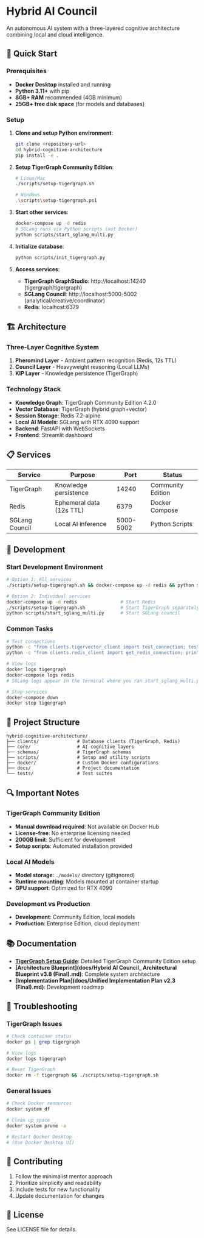 # Hybrid AI Council

An autonomous AI system with a three-layered cognitive architecture combining local and cloud intelligence.

## 🚀 Quick Start

### Prerequisites

- **Docker Desktop** installed and running
- **Python 3.11+** with pip
- **8GB+ RAM** recommended (4GB minimum)
- **25GB+ free disk space** (for models and databases)

### Setup

1. **Clone and setup Python environment**:
   ```bash
   git clone <repository-url>
   cd hybrid-cognitive-architecture
   pip install -e .
   ```

2. **Setup TigerGraph Community Edition**:
   ```bash
   # Linux/Mac
   ./scripts/setup-tigergraph.sh
   
   # Windows
   .\scripts\setup-tigergraph.ps1
   ```

3. **Start other services**:
   ```bash
   docker-compose up -d redis
   # SGLang runs via Python scripts (not Docker)
   python scripts/start_sglang_multi.py
   ```

4. **Initialize database**:
   ```bash
   python scripts/init_tigergraph.py
   ```

5. **Access services**:
   - **TigerGraph GraphStudio**: http://localhost:14240 (tigergraph/tigergraph)
   - **SGLang Council**: http://localhost:5000-5002 (analytical/creative/coordinator)
   - **Redis**: localhost:6379

## 🏗️ Architecture

### Three-Layer Cognitive System

1. **Pheromind Layer** - Ambient pattern recognition (Redis, 12s TTL)
2. **Council Layer** - Heavyweight reasoning (Local LLMs)  
3. **KIP Layer** - Knowledge persistence (TigerGraph)

### Technology Stack

- **Knowledge Graph**: TigerGraph Community Edition 4.2.0
- **Vector Database**: TigerGraph (hybrid graph+vector)
- **Session Storage**: Redis 7.2-alpine
- **Local AI Models**: SGLang with RTX 4090 support
- **Backend**: FastAPI with WebSockets
- **Frontend**: Streamlit dashboard

## 📋 Services

| Service | Purpose | Port | Status |
|---------|---------|------|---------|
| TigerGraph | Knowledge persistence | 14240 | Community Edition |
| Redis | Ephemeral data (12s TTL) | 6379 | Docker Compose |
| SGLang Council | Local AI inference | 5000-5002 | Python Scripts |

## 🔧 Development

### Start Development Environment

```bash
# Option 1: All services
./scripts/setup-tigergraph.sh && docker-compose up -d redis && python scripts/start_sglang_multi.py

# Option 2: Individual services  
docker-compose up -d redis                # Start Redis
./scripts/setup-tigergraph.sh             # Start TigerGraph separately
python scripts/start_sglang_multi.py      # Start SGLang council
```

### Common Tasks

```bash
# Test connections
python -c "from clients.tigervector_client import test_connection; test_connection()"
python -c "from clients.redis_client import get_redis_connection; print(get_redis_connection().ping())"

# View logs
docker logs tigergraph
docker-compose logs redis
# SGLang logs appear in the terminal where you ran start_sglang_multi.py

# Stop services
docker-compose down
docker stop tigergraph
```

## 📁 Project Structure

```
hybrid-cognitive-architecture/
├── clients/              # Database clients (TigerGraph, Redis)
├── core/                 # AI cognitive layers
├── schemas/              # TigerGraph schemas
├── scripts/              # Setup and utility scripts
├── docker/               # Custom Docker configurations
├── docs/                 # Project documentation
└── tests/                # Test suites
```

## 🔍 Important Notes

### TigerGraph Community Edition

- **Manual download required**: Not available on Docker Hub
- **License-free**: No enterprise licensing needed
- **200GB limit**: Sufficient for development
- **Setup scripts**: Automated installation provided

### Local AI Models

- **Model storage**: `./models/` directory (gitignored)
- **Runtime mounting**: Models mounted at container startup
- **GPU support**: Optimized for RTX 4090

### Development vs Production

- **Development**: Community Edition, local models
- **Production**: Enterprise Edition, cloud deployment

## 📚 Documentation

- **[TigerGraph Setup Guide](docs/TigerGraph_Community_Edition_Setup.md)**: Detailed TigerGraph Community Edition setup
- **[Architecture Blueprint](docs/Hybrid AI Council_ Architectural Blueprint v3.8 (Final).md)**: Complete system architecture
- **[Implementation Plan](docs/Unified Implementation Plan v2.3 (Final).md)**: Development roadmap

## 🚨 Troubleshooting

### TigerGraph Issues
```bash
# Check container status
docker ps | grep tigergraph

# View logs
docker logs tigergraph

# Reset TigerGraph
docker rm -f tigergraph && ./scripts/setup-tigergraph.sh
```

### General Issues
```bash
# Check Docker resources
docker system df

# Clean up space
docker system prune -a

# Restart Docker Desktop
# (Use Docker Desktop UI)
```

## 🤝 Contributing

1. Follow the minimalist mentor approach
2. Prioritize simplicity and readability
3. Include tests for new functionality
4. Update documentation for changes

## 📄 License

See LICENSE file for details.
